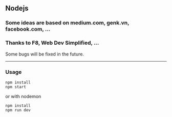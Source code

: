 ## Nodejs

### Some ideas are based on medium.com, genk.vn, facebook.com, ...

### Thanks to F8, Web Dev Simplified, ...

Some bugs will be fixed in the future.

---

### Usage

```
npm install
npm start
```
or with nodemon
```
npm install
npm run dev 
```
